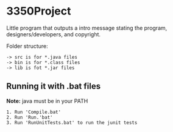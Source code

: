 3350Project
===========

Little program that outputs a intro message stating the program, designers/developers, and copyright.

Folder structure:

	-> src is for *.java files
	-> bin is for *.class files
	-> lib is fot *.jar files


Running it with .bat files
-------------------------------------------------------------------------------


**Note:** java must be in your PATH


	1. Run 'Compile.bat'
	2. Run 'Run.'bat'
	3. Run 'RunUnitTests.bat' to run the junit tests

